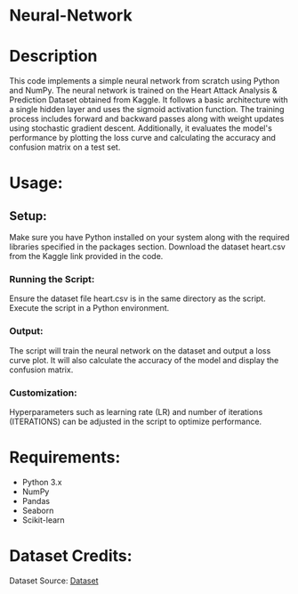 # Neural-Network

# Description
This code implements a simple neural network from scratch using Python and NumPy. The neural network is trained on the Heart Attack Analysis & Prediction Dataset obtained from Kaggle. It follows a basic architecture with a single hidden layer and uses the sigmoid activation function. The training process includes forward and backward passes along with weight updates using stochastic gradient descent. Additionally, it evaluates the model's performance by plotting the loss curve and calculating the accuracy and confusion matrix on a test set.

# Usage:
## Setup:
Make sure you have Python installed on your system along with the required libraries specified in the packages section.
Download the dataset heart.csv from the Kaggle link provided in the code.

### Running the Script:
Ensure the dataset file heart.csv is in the same directory as the script.
Execute the script in a Python environment.

### Output:
The script will train the neural network on the dataset and output a loss curve plot. It will also calculate the accuracy of the model and display the confusion matrix.

### Customization:
Hyperparameters such as learning rate (LR) and number of iterations (ITERATIONS) can be adjusted in the script to optimize performance.

# Requirements:

<ul>
  <li>Python 3.x</li>
  <li>NumPy</li>
  <li>Pandas</li>
  <li>Seaborn</li>
  <li>Scikit-learn</li>
</ul>

# Dataset Credits:
Dataset Source: <a href="https://www.kaggle.com/datasets/rashikrahmanpritom/heart-attack-analysis-prediction-dataset">Dataset</a>
